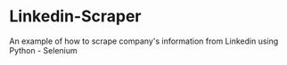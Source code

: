 # Linkedin-Scraper
An example of how to scrape company's information from Linkedin using Python - Selenium
